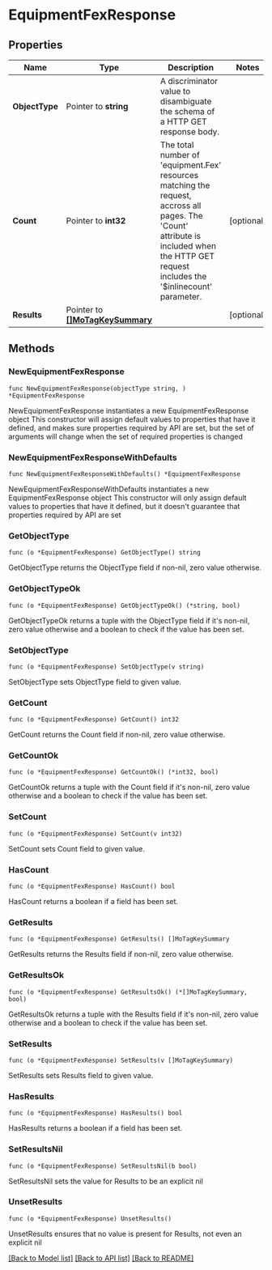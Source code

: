 # EquipmentFexResponse

## Properties

Name | Type | Description | Notes
------------ | ------------- | ------------- | -------------
**ObjectType** | Pointer to **string** | A discriminator value to disambiguate the schema of a HTTP GET response body. | 
**Count** | Pointer to **int32** | The total number of &#39;equipment.Fex&#39; resources matching the request, accross all pages. The &#39;Count&#39; attribute is included when the HTTP GET request includes the &#39;$inlinecount&#39; parameter. | [optional] 
**Results** | Pointer to [**[]MoTagKeySummary**](MoTagKeySummary.md) |  | [optional] 

## Methods

### NewEquipmentFexResponse

`func NewEquipmentFexResponse(objectType string, ) *EquipmentFexResponse`

NewEquipmentFexResponse instantiates a new EquipmentFexResponse object
This constructor will assign default values to properties that have it defined,
and makes sure properties required by API are set, but the set of arguments
will change when the set of required properties is changed

### NewEquipmentFexResponseWithDefaults

`func NewEquipmentFexResponseWithDefaults() *EquipmentFexResponse`

NewEquipmentFexResponseWithDefaults instantiates a new EquipmentFexResponse object
This constructor will only assign default values to properties that have it defined,
but it doesn't guarantee that properties required by API are set

### GetObjectType

`func (o *EquipmentFexResponse) GetObjectType() string`

GetObjectType returns the ObjectType field if non-nil, zero value otherwise.

### GetObjectTypeOk

`func (o *EquipmentFexResponse) GetObjectTypeOk() (*string, bool)`

GetObjectTypeOk returns a tuple with the ObjectType field if it's non-nil, zero value otherwise
and a boolean to check if the value has been set.

### SetObjectType

`func (o *EquipmentFexResponse) SetObjectType(v string)`

SetObjectType sets ObjectType field to given value.


### GetCount

`func (o *EquipmentFexResponse) GetCount() int32`

GetCount returns the Count field if non-nil, zero value otherwise.

### GetCountOk

`func (o *EquipmentFexResponse) GetCountOk() (*int32, bool)`

GetCountOk returns a tuple with the Count field if it's non-nil, zero value otherwise
and a boolean to check if the value has been set.

### SetCount

`func (o *EquipmentFexResponse) SetCount(v int32)`

SetCount sets Count field to given value.

### HasCount

`func (o *EquipmentFexResponse) HasCount() bool`

HasCount returns a boolean if a field has been set.

### GetResults

`func (o *EquipmentFexResponse) GetResults() []MoTagKeySummary`

GetResults returns the Results field if non-nil, zero value otherwise.

### GetResultsOk

`func (o *EquipmentFexResponse) GetResultsOk() (*[]MoTagKeySummary, bool)`

GetResultsOk returns a tuple with the Results field if it's non-nil, zero value otherwise
and a boolean to check if the value has been set.

### SetResults

`func (o *EquipmentFexResponse) SetResults(v []MoTagKeySummary)`

SetResults sets Results field to given value.

### HasResults

`func (o *EquipmentFexResponse) HasResults() bool`

HasResults returns a boolean if a field has been set.

### SetResultsNil

`func (o *EquipmentFexResponse) SetResultsNil(b bool)`

 SetResultsNil sets the value for Results to be an explicit nil

### UnsetResults
`func (o *EquipmentFexResponse) UnsetResults()`

UnsetResults ensures that no value is present for Results, not even an explicit nil

[[Back to Model list]](../README.md#documentation-for-models) [[Back to API list]](../README.md#documentation-for-api-endpoints) [[Back to README]](../README.md)


